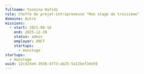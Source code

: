 ```yaml
---
fullname: Yasmina Hafidi
role: Cheffe de projet-intrapreneuse "Mon stage de troisième"
domaine: Autre
missions:
  - start: 2021-08-16
    end: 2025-12-30
    status: admin
    employer: ANCT
    startups:
      - monstage
startups:
  - monstage
uuid: 12cd24e4-3936-4773-ab25-5a12bef34e59
---
```

